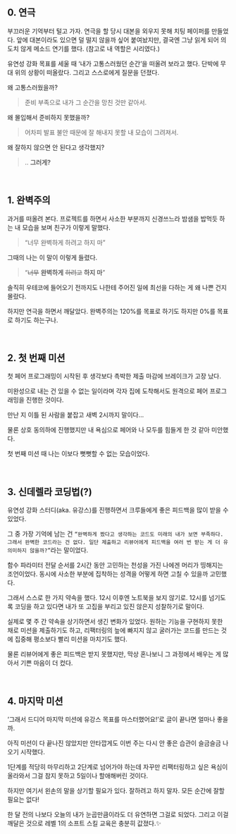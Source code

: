 ## 0. 연극

부끄러운 기억부터 털고 가자. 연극을 할 당시 대본을 외우지 못해 치팅 페이퍼를 만들었다.
앞에 대본이라도 있으면 덜 떨지 않을까 싶어 붙여놨지만, 결국엔 그냥 읽게 되어 의도치 않게 메소드 연기를 했다. (참고로 내 역할은 시리였다.)

유연성 강화 목표를 세울 때 ‘내가 고통스러웠던 순간’을 떠올려 보라고 했다. 단박에 무대 위의 상황이 떠올랐다. 그리고 스스로에게 질문을 던졌다.

왜 고통스러웠을까?

> 준비 부족으로 내가 그 순간을 망친 것만 같아서.

왜 몰입해서 준비하지 못했을까?

> 어차피 발표 불안 때문에 잘 해내지 못할 내 모습이 그려져서.

왜 잘하지 않으면 안 된다고 생각했지?

> .. **그러게?**

<br>

## 1. 완벽주의

과거를 떠올려 본다. 프로젝트를 하면서 사소한 부분까지 신경쓰느라 밤샘을 밥먹듯 하는 내 모습을 보며 친구가 이렇게 말했다.

> “너무 완벽하게 하려고 하지 마”

그때의 나는 이 말이 이렇게 들렸다.

> “~~너무~~ **완벽하게** ~~하려고~~ **하지 마**”

솔직히 우테코에 들어오기 전까지도 나한테 주어진 일에 최선을 다하는 게 왜 나쁜 건지 몰랐다.

하지만 연극을 하면서 깨달았다. 완벽주의는 120%를 목표로 하기도 하지만 0%를 목표로 하기도 하는구나.

<br/>

## 2. 첫 번째 미션

첫 페어 프로그래밍이 시작된 후 생각보다 촉박한 제출 마감에 브레이크가 고장 났다.

미완성으로 내는 건 있을 수 없는 일이라며 각자 집에 도착해서도 원격으로 페어 프로그래밍을 진행한 것이다.

만난 지 이틀 된 사람을 붙잡고 새벽 2시까지 말이다...

물론 상호 동의하에 진행했지만 내 욕심으로 페어와 나 모두를 힘들게 한 것 같아 미안했다.

첫 번째 미션 때 나는 이보다 뻣뻣할 수 없는 모습이었다.

<br/>

## 3. 신데렐라 코딩법(?)

유연성 강화 스터디(aka. 유강스)를 진행하면서 크루들에게 좋은 피드백을 많이 받을 수 있었다.

그 중 가장 기억에 남는 건 `“완벽하게 짰다고 생각하는 코드도 미래의 내가 보면 부족하다. 그래서 완벽한 코드라는 건 없다. 일단 제출하고 리뷰어에게 피드백을 여러 번 받는 게 더 유의미하지 않을까?”`라는 말이었다.

함수 파라미터 전달 순서를 2시간 동안 고민하는 천성을 가진 나에겐 머리가 띵해지는 조언이었다. 동시에 사소한 부분에 집착하는 성격을 어떻게 하면 고칠 수 있을까 고민했다.

그래서 스스로 한 가지 약속을 했다. 12시 이후엔 노트북을 보지 않기로. 12시를 넘기도록 코딩을 하고 있다면 내가 또 고집을 부리고 있진 않은지 성찰하기로 말이다.

실제로 몇 주 간 약속을 상기하면서 생긴 변화가 있었다. 원하는 기능을 구현하지 못한 채로 미션을 제출하기도 하고, 리팩터링의 늪에 빠지지 않고 굴러가는 코드를 만드는 것에 집중해 평소보다 빨리 미션을 마치기도 했다.

물론 리뷰어에게 좋은 피드백은 받지 못했지만, 막상 혼나보니 그 과정에서 배우는 게 많아서 기쁜 마음이 더 컸다.

<br/>

## 4. 마지막 미션

‘그래서 드디어 마지막 미션에 유강스 목표를 마스터했어요!’로 글이 끝나면 얼마나 좋을까.

아직 미션이 다 끝나진 않았지만 안타깝게도 이번 주는 다시 안 좋은 습관이 슬금슬금 나오기 시작했다.

1단계를 적당히 마무리하고 2단계로 넘어가야 하는데 자꾸만 리팩터링하고 싶은 욕심이 올라와서 그걸 참지 못하고 5일이나 할애해버린 것이다.

하지만 여기서 왼손의 말을 상기할 필요가 있다. 잘하려고 하지 말자. 모든 순간에 잘할 필요는 없다!

한 달 전의 나보다 오늘의 내가 눈곱만큼이라도 더 유연하면 그걸로 되었다. 그리고 이걸 깨달은 것으로 레벨 1의 소프트 스킬 교육은 충분히 값졌다.✨
